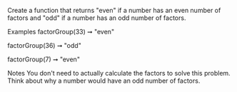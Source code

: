 Create a function that returns "even" if a number has an even number of factors and "odd" if a number has an odd number of factors.

Examples
factorGroup(33) ➞ "even"

factorGroup(36) ➞ "odd"

factorGroup(7) ➞ "even"

Notes
You don't need to actually calculate the factors to solve this problem.
Think about why a number would have an odd number of factors.